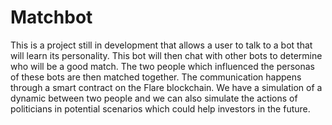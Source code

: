 # Matchbot
This is a project still in development that allows a user to talk to a bot that will learn its personality. This bot will then chat with other bots to determine who will be a good match. The two people which influenced the personas of these bots are then matched together. The communication happens through a smart contract on the Flare blockchain.
We have a simulation of a dynamic between two people and we can also simulate the actions of politicians in potential scenarios which could help investors in the future.
